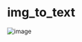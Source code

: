 ﻿# img_to_text
![image](https://user-images.githubusercontent.com/70710273/223716864-cfe32194-0d9b-4114-a89d-551d4eab45b8.png)
